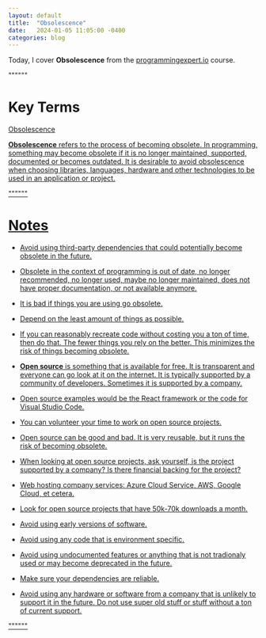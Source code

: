 ```yaml
---
layout: default
title:  "Obsolescence"
date:   2024-01-05 11:05:00 -0400
categories: blog
---
```


Today, I cover __Obsolescence__ from the [programmingexpert.io][course-site] course.

""""""

# Key Terms

<u>Obsolescence<u>

__Obsolescence__ refers to the process of becoming obsolete. In programming, something may become obsolete if it is no longer maintained, supported, documented or becomes outdated. It is desirable to avoid obsolescence when choosing libraries, languages, hardware and other technologies to be used in an application or project.

""""""

# Notes

- Avoid using third-party dependencies that could potentially become obsolete in the future.

- Obsolete in the context of programming is out of date, no longer recommended, no longer used, maybe no longer maintained, does not have proper documentation, or not available anymore.

- It is bad if things you are using go obsolete.

- Depend on the least amount of things as possible.

- If you can reasonably recreate code without costing you a ton of time, then do that. The fewer things you rely on the better. This minimizes the risk of things becoming obsolete.

- __Open source__ is something that is available for free. It is transparent and everyone can go look at it on the internet. It is typically supported by a community of developers. Sometimes it is supported by a company.

- Open source examples would be the React framework or the code for Visual Studio Code.

- You can volunteer your time to work on open source projects.

- Open source can be good and bad. It is very reusable, but it runs the risk of becoming obsolete.

- When looking at open source projects, ask yourself, is the project supported by a company? Is there financial backing for the project?

- Web hosting company services: Azure Cloud Service, AWS, Google Cloud, et cetera.

- Look for open source projects that have 50k-70k downloads a month.

- Avoid using early versions of software.

- Avoid using any code that is environment specific.

- Avoid using undocumented features or anything that is not tradionaly used or may become deprecated in the future.

- Make sure your dependencies are reliable.

- Avoid using any hardware or software from a company that is unlikely to support it in the future. Do not use super old stuff or stuff without a ton of current support.

""""""

[course-site]: https://www.programmingexpert.io/index